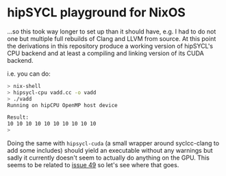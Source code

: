 # hipSYCL playground for NixOS

…so this took way longer to set up than it should have, e.g. I had to do not one but multiple full rebuilds of Clang and LLVM from source.
At this point the derivations in this repository produce a working version of hipSYCL's CPU backend and at least a compiling and linking version of its CUDA backend.

i.e. you can do:

```sh
> nix-shell
> hipsycl-cpu vadd.cc -o vadd
> ./vadd
Running on hipCPU OpenMP host device

Result:
10 10 10 10 10 10 10 10 10 10 
>
```

Doing the same with `hipsycl-cuda` (a small wrapper around syclcc-clang to add some includes) should yield an executable without any warnings but sadly it currently doesn't seem to actually do anything on the GPU. This seems to be related to [issue 49](https://github.com/illuhad/hipSYCL/issues/49) so let's see where that goes.
